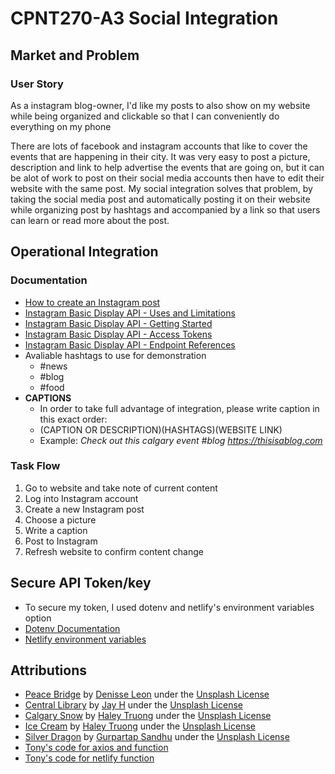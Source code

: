 # CPNT270-A3 Social Integration

## Market and Problem

### User Story

As a instagram blog-owner, I'd like my posts to also show on my website while being organized and clickable so that I can conveniently do everything on my phone

There are lots of facebook and instagram accounts that like to cover the events that are happening in their city. It was very easy to post a picture, description and link to help advertise the events that are going on, but it can be alot of work to post on their social media accounts then have to edit their website with the same post. My social integration solves that problem, by taking the social media post and automatically posting it on their website while organizing post by hashtags and accompanied by a link so that users can learn or read more about the post.

## Operational Integration

### Documentation
- [How to create an Instagram post](https://blog.hubspot.com/marketing/how-to-post-on-instagram)
- [Instagram Basic Display API - Uses and Limitations](https://developers.facebook.com/docs/instagram-basic-display-api#legacy-ids)
- [Instagram Basic Display API - Getting Started](https://developers.facebook.com/docs/instagram-basic-display-api/getting-started)
- [Instagram Basic Display API - Access Tokens](https://developers.facebook.com/docs/instagram-basic-display-api/guides)
- [Instagram Basic Display API - Endpoint References](https://developers.facebook.com/docs/instagram-basic-display-api/reference)
- Avaliable hashtags to use for demonstration
  - #news
  - #blog
  - #food
- **CAPTIONS**
  - In order to take full advantage of integration, please write caption in this exact order:
  - (CAPTION OR DESCRIPTION)(HASHTAGS)(WEBSITE LINK)
  - Example: *Check out this calgary event #blog https://thisisablog.com*

### Task Flow
1. Go to website and take note of current content
2. Log into Instagram account
3. Create a new Instagram post
4. Choose a picture
5. Write a caption
6. Post to Instagram
7. Refresh website to confirm content change

## Secure API Token/key
- To secure my token, I used dotenv and netlify's environment variables option
- [Dotenv Documentation](https://www.npmjs.com/package/dotenv)
- [Netlify environment variables](https://docs.netlify.com/configure-builds/environment-variables/)



## Attributions
- [Peace Bridge](https://unsplash.com/photos/4ZPrc2__Kr0) by [Denisse Leon](https://unsplash.com/@denisseleon) under the [Unsplash License](https://unsplash.com/license)
- [Central Library](https://unsplash.com/photos/0hbtMehsV2I) by [Jay H](https://unsplash.com/@captainhaja) under the [Unsplash License](https://unsplash.com/license)
- [Calgary Snow](https://unsplash.com/photos/i-gfzPOUMW4) by [Haley Truong](https://unsplash.com/@haleytruong) under the [Unsplash License](https://unsplash.com/license)
- [Ice Cream](https://unsplash.com/photos/L1kI8iVH7dM) by [Haley Truong](https://unsplash.com/@haleytruong) under the [Unsplash License](https://unsplash.com/license)
- [Silver Dragon](https://unsplash.com/photos/nuAOmcjs3ZQ) by [Gurpartap Sandhu](https://unsplash.com/@gsandhu) under the [Unsplash License](https://unsplash.com/license)
- [Tony's code for axios and function](https://github.com/acidtone/instagram-netlify/blob/main/netlify/functions/photos.js)
- [Tony's code for netlify function](https://github.com/acidtone/hello-netlify-functions)
